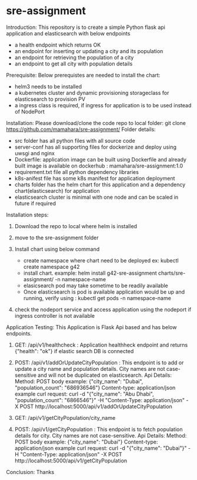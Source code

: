 # sre-assignment
Introduction:
This repository is to create a simple Python flask api application and elasticsearch with below endpoints
- a health endpoint which returns OK
- an endpoint for inserting or updating a city and its population
- an endpoint for retrieving the population of a city
- an endpoint to get all city with population details

Prerequisite:
Below prerequistes are needed to install the chart:
- helm3 needs to be installed
- a kubernetes cluster and dynamic provisioning storageclass for elasticsearch to provision PV
- a ingress class is required, if ingress for application is to be used instead of NodePort

Installation:
Please download/clone the code repo to local folder:
git clone https://github.com/mamahara/sre-assignment/
Folder details:
- src folder has all python files with all source code
- server-conf has all supporting files for dockerize and deploy using uwsgi and nginx
- Dockerfile: application image can be built using Dockerfile and already built image is available on dockerhub : mamahara/sre-assignment:1.0
- requirement.txt file all python dependency libraries
- k8s-anifest file has some k8s manifest for application deployment
- charts folder has the helm chart for this application and a dependency chart(elasticsearch) for application
- elasticsearch cluster is minimal with one node and can be scaled in future if required

Installation steps:
1. Download the repo to local where helm is installed
2. move to the sre-assignment folder
3. Install chart using below command
   - create namespace where chart need to be deployed
     ex: kubectl create namespace g42
   - install chart. example: helm install g42-sre-assignment charts/sre-assignment/ -n namespace-name
   - elasicsearch pod may take sometime to be readily available
   - Once elasticsearch is pod is available application would be up and running, verify using : kubectl get pods -n namespace-name

4. check the nodeport service and access application using the nodeport if ingress controller is not available

Application Testing:
This Application is Flask Api based and has below endpoints.
1. GET: /api/v1/healthcheck :
Application healthheck endpoint and returns {"health": "ok"} if elastic search DB is connected

2. POST: /api/v1/addOrUpdateCityPopulation :
This endpoint is to add or update a city name and population details. City names are not case-sensitive and will not be duplicated on elasticsearch.
Api Details:
Method: POST
body example: {"city_name": "Dubai", "population_count": "686936546"}
Content-type: application/json
example curl request:
curl -d "{\"city_name\": \"Abu Dhabi\", \"population_count\": \"6866546\"}" -H "Content-Type: application/json" -X POST http://localhost:5000/api/v1/addOrUpdateCityPopulation

3. GET:  /api/v1/getCityPopulation/city_name
4. POST: /api/v1/getCityPopulation :
This endpoint is to fetch population details for city. City names are not case-sensitive.
Api Details:
Method: POST
body example: {"city_name": "Dubai"}
Content-type: application/json
example curl request:
curl -d "{\"city_name\": \"Dubai\"}" -H "Content-Type: application/json" -X POST http://localhost:5000/api/v1/getCityPopulation

Conclusion:
Thanks

